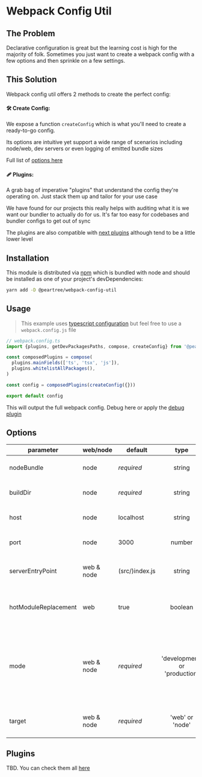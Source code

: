 # Webpack Config Util

<!-- ## Table of Contents
+ [Problem](#problem)
+ [Getting Started](#solution)
+ [Installation](#installation)
+ [Usage](#usage)
+ [Options](#options)
+ [Plugins](#plugins)
+ [Contributing](../CONTRIBUTING.md) -->

## The Problem <a name = "problem"></a>

Declarative configuration is great but the learning cost is high for the majority of folk. Sometimes
you just want to create a webpack config with a few options and then sprinkle on a few settings.

## This Solution <a name = "solution"></a>

Webpack config util offers 2 methods to create the perfect config:

#### 🛠 Create Config:

We expose a function `createConfig` which is what you'll need to create a ready-to-go config.

Its options are intuitive yet support a wide range of scenarios including node/web, dev servers or even logging of emitted bundle sizes

Full list of [options here](#options)

#### 🩹 Plugins:

A grab bag of imperative "plugins" that understand the config
they're operating on. Just stack them up and tailor for your use case

We have found for our projects this really helps with auditing what it is we want our
bundler to actually do for us. It's far too easy for codebases and bundler configs to get
out of sync

The plugins are also compatible with [next plugins](https://github.com/zeit/next-plugins) although tend to be a little lower level


## Installation <a name = "installation"></a>

This module is distributed via [npm](https://www.npmjs.com/) which is bundled with node and should be installed as one of your project's devDependencies:

```bash
yarn add -D @peartree/webpack-config-util
```

## Usage <a name = "installation"></a>

> This example uses [typescript configuration](https://webpack.js.org/guides/typescript/) but feel free to use a `webpack.config.js` file

```typescript
// webpack.config.ts
import {plugins, getDevPackagesPaths, compose, createConfig} from '@peartree/webpack-config-util'

const composedPlugins = compose(
  plugins.mainFields(['ts', 'tsx', 'js']),
  plugins.whitelistAllPackages(),
)

const config = composedPlugins(createConfig({}))

export default config
```

This will output the full webpack config. Debug here or apply the [debug plugin](#plugin-debug-config)

## Options <a name = "options"></a>

| parameter     | web/node | default |  type  | description                                                                                                                                                                     |
|-------|----|-------------------------------------------|:---:|---:|
|     nodeBundle   | node  | *required* | string | the name of the bundle file |
|     buildDir   | node  | *required* | string | where the bundle will be output to |
|     host   | node  | localhost | string | where the bundle will be output to |
|     port   | node  | 3000 | number | where the bundle will be output to |
|     serverEntryPoint   | web & node  | (src/)index.js | string | [entry point](https://webpack.js.org/concepts/entry-points/#single-entry-shorthand-syntax) relative to ./src directory |
|     hotModuleReplacement   | web  | true | boolean | whether to apply the hot [module replacement plugin](https://webpack.js.org/concepts/hot-module-replacement/#root) |
|     mode   | web & node  | *required* | 'development' or 'production' | defines whether webpack will operate in dev [mode](https://webpack.js.org/configuration/mode/#root). Note this is distinct from NODE_ENV |
|     target   | web & node  | *required* | 'web' or 'node' | defines the target platform [target](https://webpack.js.org/concepts/targets/#root) |

## Plugins <a name = "plugins"></a>

TBD. You can check them all [here](https://github.com/elmpp/peartree/tree/master/packages/webpack-config-util/src/plugins)